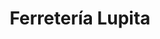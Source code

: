 ---
title: "Ferretería Lupita"
url: /concepcion-quezaltepeque/ferreteria-lupita/
shop: Eisenwaren
---